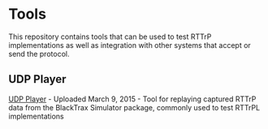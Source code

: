 # Tools

This repository contains tools that can be used to test RTTrP implementations as well as integration with other systems that accept or send the protocol.

## **UDP Player**

[UDP Player](https://cast.sharefile.com/d/s62d28f94aaa4a7e9) - Uploaded March 9, 2015 - Tool for replaying captured RTTrP data from the  BlackTrax Simulator package, commonly used to test RTTrPL implementations
